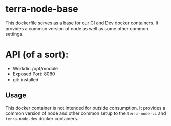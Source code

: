 # terra-node-base

This dockerfile serves as a base for our CI and Dev docker containers. It provides a common version of node as well as some other common settings.

# API (of a sort):

* Workdir: /opt/module
* Exposed Port: 8080
* git: installed

## Usage

This docker container is not intended for outside consumption. It provides a common version of node and other common setup to the `terra-node-ci` and `terra-node-dev` docker containers.
